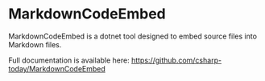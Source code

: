 # MarkdownCodeEmbed

MarkdownCodeEmbed is a dotnet tool designed to embed source files into Markdown files.

Full documentation is available here: https://github.com/csharp-today/MarkdownCodeEmbed
